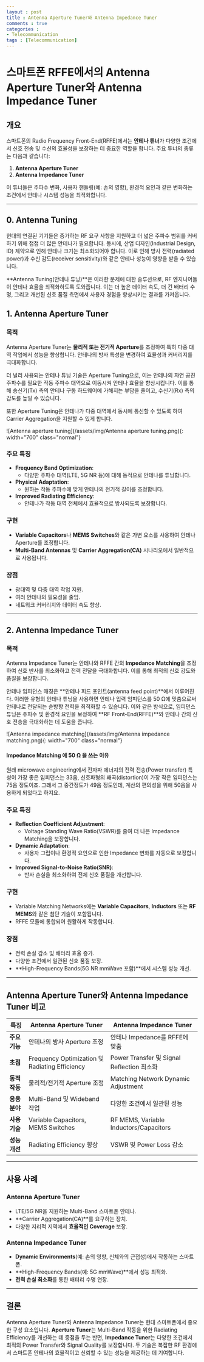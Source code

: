 ```yaml
---
layout : post
title : Antenna Aperture Tuner와 Antenna Impedance Tuner
comments : true
categories : 
- Telecommunication
tags : [Telecommunication]
---
```



# 스마트폰 RFFE에서의 Antenna Aperture Tuner와 Antenna Impedance Tuner

## 개요
스마트폰의 Radio Frequency Front-End(RFFE)에서는 **안테나 튜너**가 다양한 조건에서 신호 전송 및 수신의 효율성을 보장하는 데 중요한 역할을 합니다. 주요 튜너의 종류는 다음과 같습니다:

1. **Antenna Aperture Tuner**
2. **Antenna Impedance Tuner**

이 튜너들은 주파수 변화, 사용자 핸들링(예: 손의 영향), 환경적 요인과 같은 변화하는 조건에서 안테나 시스템 성능을 최적화합니다.

---
## 0. Antenna Tuning

현대의 연결된 기기들은 증가하는 RF 요구 사항을 지원하고 더 넓은 주파수 범위를 커버하기 위해 점점 더 많은 안테나가 필요합니다. 동시에, 산업 디자인(Industrial Design, ID) 제약으로 인해 안테나 크기는 최소화되어야 합니다. 이로 인해 방사 전력(radiated power)과 수신 감도(receiver sensitivity)와 같은 안테나 성능이 영향을 받을 수 있습니다.

**Antenna Tuning(안테나 튜닝)**은 이러한 문제에 대한 솔루션으로, RF 엔지니어들이 안테나 효율을 최적화하도록 도와줍니다. 이는 더 높은 데이터 속도, 더 긴 배터리 수명, 그리고 개선된 신호 품질 측면에서 사용자 경험을 향상시키는 결과를 가져옵니다.



## 1. Antenna Aperture Tuner

### **목적**
Antenna Aperture Tuner는 **물리적 또는 전기적 Aperture**를 조정하여 특히 다중 대역 작업에서 성능을 향상합니다. 안테나의 방사 특성을 변경하여 효율성과 커버리지를 극대화합니다.

더 널리 사용되는 안테나 튜닝 기술은 Aperture Tuning으로, 이는 안테나의 자연 공진 주파수를 필요한 작동 주파수 대역으로 이동시켜 안테나 효율을 향상시킵니다. 이를 통해 송신기(Tx) 측의 안테나 구동 하드웨어에 가해지는 부담을 줄이고, 수신기(Rx) 측의 감도를 높일 수 있습니다.

또한 Aperture Tuning은 안테나가 다중 대역에서 동시에 통신할 수 있도록 하여 Carrier Aggregation을 지원할 수 있게 합니다.

![Antenna aperture tuning](/assets/img/Antenna aperture tuning.png){: width="700" class="normal"}



### **주요 특징**
- **Frequency Band Optimization**:
  - 다양한 주파수 대역(LTE, 5G NR 등)에 대해 동적으로 안테나를 튜닝합니다.
- **Physical Adaptation**:
  - 원하는 작동 주파수에 맞게 안테나의 전기적 길이를 조정합니다.
- **Improved Radiating Efficiency**:
  - 안테나가 작동 대역 전체에서 효율적으로 방사되도록 보장합니다.

### **구현**
- **Variable Capacitors**나 **MEMS Switches**와 같은 가변 요소를 사용하여 안테나 Aperture를 조정합니다.
- **Multi-Band Antennas** 및 **Carrier Aggregation(CA)** 시나리오에서 일반적으로 사용됩니다.

### **장점**
- 광대역 및 다중 대역 작업 지원.
- 여러 안테나의 필요성을 줄임.
- 네트워크 커버리지와 데이터 속도 향상.

---

## 2. Antenna Impedance Tuner

### **목적**
Antenna Impedance Tuner는 안테나와 RFFE 간의 **Impedance Matching**을 조정하여 신호 반사를 최소화하고 전력 전달을 극대화합니다. 이를 통해 최적의 신호 강도와 품질을 보장합니다.

안테나 임피던스 매칭은 **안테나 피드 포인트(antenna feed point)**에서 이루어진다. 이러한 유형의 안테나 튜닝을 사용하면 안테나 입력 임피던스를 50 Ω에 맞춤으로써 안테나로 전달되는 순방향 전력을 최적화할 수 있습니다. 이와 같은 방식으로, 임피던스 튜닝은 주파수 및 환경적 요인을 보정하여 **RF Front-End(RFFE)**와 안테나 간의 신호 전송을 극대화하는 데 도움을 줍니다.


![Antenna impedance matching](/assets/img/Antenna impedance matching.png){: width="700" class="normal"}


#### Impedance Matching 에 50 Ω 을 쓰는 이유

원래 microwave engineering에서 전자파 에너지의 전력 전송(Power transfer) 특성이 가장 좋은 임피던스는 33옴, 신호파형의 왜곡(distortion)이 가장 작은 임피던스는 75옴 정도이죠. 그래서 그 중간정도가 49옴 정도인데, 계산의 편의성을 위해 50옴을 사용하게 되었다고 하지요.

### **주요 특징**
- **Reflection Coefficient Adjustment**:
  - Voltage Standing Wave Ratio(VSWR)를 줄여 더 나은 Impedance Matching을 보장합니다.
- **Dynamic Adaptation**:
  - 사용자 그립이나 환경적 요인으로 인한 Impedance 변화를 자동으로 보정합니다.
- **Improved Signal-to-Noise Ratio(SNR)**:
  - 반사 손실을 최소화하여 전체 신호 품질을 개선합니다.

### **구현**
- Variable Matching Networks에는 **Variable Capacitors**, **Inductors** 또는 **RF MEMS**와 같은 첨단 기술이 포함됩니다.
- RFFE 모듈에 통합되어 원활하게 작동합니다.

### **장점**
- 전력 손실 감소 및 배터리 효율 증가.
- 다양한 조건에서 일관된 신호 품질 보장.
- **High-Frequency Bands(5G NR mmWave 포함)**에서 시스템 성능 개선.

---

## Antenna Aperture Tuner와 Antenna Impedance Tuner 비교

| 특징                        | Antenna Aperture Tuner                    | Antenna Impedance Tuner               |
|-----------------------------|--------------------------------------------|---------------------------------------|
| **주요 기능**               | 안테나의 방사 Aperture 조정               | 안테나 Impedance를 RFFE에 맞춤       |
| **초점**                    | Frequency Optimization 및 Radiating Efficiency | Power Transfer 및 Signal Reflection 최소화 |
| **동적 작동**               | 물리적/전기적 Aperture 조정               | Matching Network Dynamic Adjustment  |
| **응용 분야**               | Multi-Band 및 Wideband 작업               | 다양한 조건에서 일관된 성능           |
| **사용 기술**               | Variable Capacitors, MEMS Switches        | RF MEMS, Variable Inductors/Capacitors|
| **성능 개선**               | Radiating Efficiency 향상                 | VSWR 및 Power Loss 감소               |

---

## 사용 사례

### Antenna Aperture Tuner
- LTE/5G NR을 지원하는 Multi-Band 스마트폰 안테나.
- **Carrier Aggregation(CA)**를 요구하는 장치.
- 다양한 지리적 지역에서 **효율적인 Coverage** 보장.

### Antenna Impedance Tuner
- **Dynamic Environments**(예: 손의 영향, 신체와의 근접성)에서 작동하는 스마트폰.
- **High-Frequency Bands(예: 5G mmWave)**에서 성능 최적화.
- **전력 손실 최소화**를 통한 배터리 수명 연장.

---

## 결론
Antenna Aperture Tuner와 Antenna Impedance Tuner는 현대 스마트폰에서 중요한 구성 요소입니다. **Aperture Tuner**는 Multi-Band 작동을 위한 Radiating Efficiency를 개선하는 데 중점을 두는 반면, **Impedance Tuner**는 다양한 조건에서 최적의 Power Transfer와 Signal Quality를 보장합니다. 두 기술은 복잡한 RF 환경에서 스마트폰 안테나의 효율적이고 신뢰할 수 있는 성능을 제공하는 데 기여합니다.
